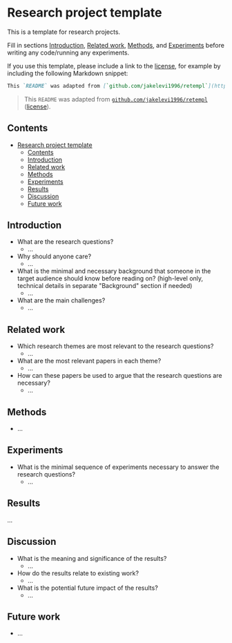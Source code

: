 # Research project template

This is a template for research projects.

Fill in sections [Introduction](#introduction), [Related work](#related-work), [Methods](#methods), and [Experiments](#experiments) before writing any code/running any experiments.

If you use this template, please include a link to the [license](https://github.com/jakelevi1996/retempl/blob/main/LICENSE), for example by including the following Markdown snippet:

```md
This `README` was adapted from [`github.com/jakelevi1996/retempl`](https://github.com/jakelevi1996/retempl) ([license](https://github.com/jakelevi1996/retempl/blob/main/LICENSE)).
```

> This `README` was adapted from [`github.com/jakelevi1996/retempl`](https://github.com/jakelevi1996/retempl) ([license](https://github.com/jakelevi1996/retempl/blob/main/LICENSE)).

## Contents

- [Research project template](#research-project-template)
  - [Contents](#contents)
  - [Introduction](#introduction)
  - [Related work](#related-work)
  - [Methods](#methods)
  - [Experiments](#experiments)
  - [Results](#results)
  - [Discussion](#discussion)
  - [Future work](#future-work)

## Introduction

- What are the research questions?
  - ...
- Why should anyone care?
  - ...
- What is the minimal and necessary background that someone in the target audience should know before reading on? (high-level only, technical details in separate "Background" section if needed)
  - ...
- What are the main challenges?
  - ...

## Related work

- Which research themes are most relevant to the research questions?
  - ...
- What are the most relevant papers in each theme?
  - ...
- How can these papers be used to argue that the research questions are necessary?
  - ...

## Methods

- ...

## Experiments

- What is the minimal sequence of experiments necessary to answer the research questions?
  - ...

## Results

...

## Discussion

- What is the meaning and significance of the results?
  - ...
- How do the results relate to existing work?
  - ...
- What is the potential future impact of the results?
  - ...

## Future work

- ...
